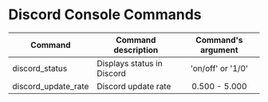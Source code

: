 # Discord Console Commands

| Сommand | Command description | Command's argument |
|---|---|:---:|
| discord_status | Displays status in Discord | 'on/off' or '1/0' |
| discord_update_rate | Discord update rate | 0.500 - 5.000 |
